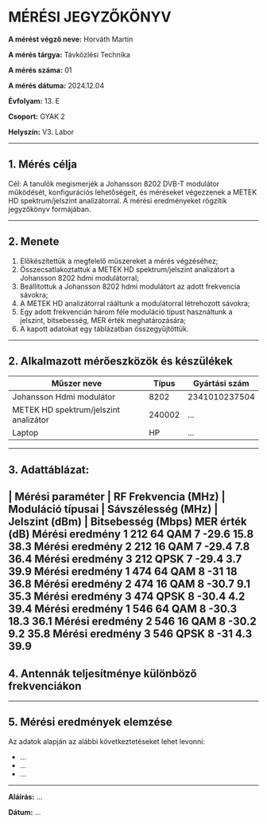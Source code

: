 
# MÉRÉSI JEGYZŐKÖNYV

**A mérést végző neve:**  Horváth Martin

**A mérés tárgya:** Távközlési Technika        

**A mérés száma:** 01

**A mérés dátuma:**   2024.12.04 

**Évfolyam:** 13. E  

**Csoport:** GYAK 2  

**Helyszín:** V3. Labor

---

## 1. Mérés célja
Cél: A tanulók megismerjék a Johansson 8202 DVB-T modulátor működését, konfigurációs lehetőségeit, és méréseket végezzenek a METEK HD spektrum/jelszint analizátorral. A mérési eredményeket rögzítik jegyzőkönyv formájában.

---
## 2. Menete
1. Előkészítettük a megfelelő műszereket a mérés végzéséhez;
2. Összecsatlakoztattuk a METEK HD spektrum/jelszint analizátort a Johansson 8202 hdmi modulátorral;
3. Beállítottuk a Johansson 8202 hdmi modulátort az adott frekvencia sávokra;
4. A METEK HD analizátorral rááltunk a modulátorral létrehozott sávokra;
5. Egy adott frekvencián három féle moduláció típust használtunk a jelszint, bitsebesség, MER érték meghatározására;
6. A kapott adatokat egy táblázatban összegyűjtöttük.

---

## 2. Alkalmazott mérőeszközök és készülékek

| Műszer neve                         | Típus       | Gyártási szám |
| ----------------------------------- | ----------- | ------------- |
| Johansson Hdmi modulátor  | 8202    | 2341010237504          |
| METEK HD spektrum/jelszint analizátor| 240002 | ...    |
| Laptop | HP       | ...    |

---

## 3. Adattáblázat: 
| Mérési paraméter | RF Frekvencia (MHz) | Moduláció típusai | Sávszélesség (MHz) | Jelszint (dBm) |
Bitsebesség
(Mbps)
MER
érték
(dB)
Mérési eredmény 1
212
64 QAM
7
-29.6
15.8
38.3
Mérési eredmény 2
212
16 QAM
7
-29.4
7.8
36.4
Mérési eredmény 3
212
QPSK
7
-29.4
3.7
39.9
Mérési eredmény 1
474
64 QAM
8
-31
18
36.8
Mérési eredmény 2
474
16 QAM
8
-30.7
9.1
35.3
Mérési eredmény 3
474
QPSK
8
-30.4
4.2
39.4
Mérési eredmény 1
546
64 QAM
8
-30.3
18.3
36.1
Mérési eredmény 2
546
16 QAM
8
-30.2
9.2
35.8
Mérési eredmény 3
546
QPSK
8
-31
4.3
39.9
---

## 4. Antennák teljesítménye különböző frekvenciákon


---

## 5. Mérési eredmények elemzése
Az adatok alapján az alábbi következtetéseket lehet levonni:

- ...
- ...
- ...
---





**Aláírás:** ...

**Dátum:** ...


